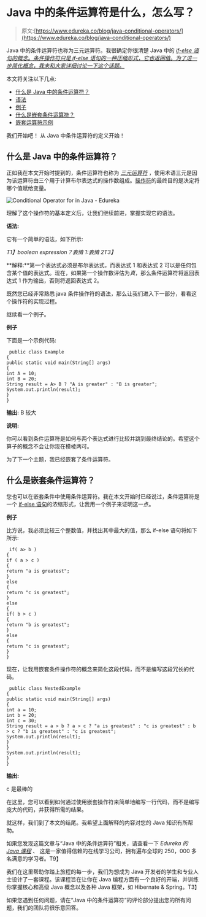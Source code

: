 # Java 中的条件运算符是什么，怎么写？

> 原文:[https://www.edureka.co/blog/java-conditional-operators/](https://www.edureka.co/blog/java-conditional-operators/)

Java 中的条件运算符也称为三元运算符。我很确定你很清楚 Java 中的 *[if-else 语句的概念。条件操作符只是 if-else 语句的一种压缩形式，它也返回值。为了进一步简化概念，我来和大家详细讨论一下这个话题。](https://www.edureka.co/blog/if-else-in-java/)*

本文将关注以下几点:

*   [什么是 Java 中的条件运算符？](#WhatisConditionalOperator?)
*   [语法](#Syntax)
*   [例子](#Example_for_Conditional_Operator)
*   [什么是嵌套条件运算符？](#What_is_Nested_Conditional_Operator?)
*   [嵌套运算符示例](#Example_for_Nested_Operator)

我们开始吧！ 从 Java 中条件运算符的定义开始！

## **什么是 Java 中的条件运算符？**

正如我在本文开始时提到的，条件运算符也称为 *[三元运算符](https://www.edureka.co/blog/java-ternary-operator/)* ，使用术语三元是因为该运算符由三个用于计算布尔表达式的操作数组成。[操作符](https://www.edureka.co/blog/operators-in-java/)的最终目的是决定将哪个值赋给变量。

![Conditional Operator for in Java - Edureka](../Images/4831534afafcb4a4e158a8233cd6d0fe.png)

理解了这个操作符的基本定义后，让我们继续前进，掌握实现它的语法。

**语法:**

它有一个简单的语法，如下所示:

*T1】boolean expression？表情 1:表情 2T3】*

**解释:**第一个表达式必须是布尔表达式，而表达式 1 和表达式 2 可以是任何包含某个值的表达式。现在，如果第一个操作数评估为*真*，那么条件运算符将返回表达式 1 作为输出，否则将返回表达式 2。

既然您已经非常熟悉 java 条件操作符的语法，那么让我们进入下一部分，看看这个操作符的实现过程。

继续看一个例子。

**例子**

下面是一个示例代码:

```
 public class Example
{
public static void main(String[] args)
{
int A = 10;
int B = 20;
String result = A> B ? "A is greater" : "B is greater";
System.out.println(result);
}
} 
```

**输出:** B 较大

**说明:**

你可以看到条件运算符是如何与两个表达式进行比较并跳到最终结论的。希望这个算子的概念不会让你现在模棱两可。

为了下一个主题，我已经嵌套了条件运算符。

## **什么是嵌套条件运算符？**

您也可以在嵌套条件中使用条件运算符。我在本文开始时已经说过，条件运算符是一个 [if-else 语句](https://www.edureka.co/blog/if-else-in-java/)的浓缩形式，让我用一个例子来证明这一点。

**例子**

比方说，我必须比较三个整数值，并找出其中最大的值，那么 if-else 语句将如下所示:

```
 if( a> b )
{
if ( a > c )
{
return "a is greatest";
}
else
{
return "c is greatest";
}
else
{
if( b > c )
{
return "b is greatest";
}
else
{
return "c is greatest";
}
}
```

现在，让我用嵌套条件操作符的概念来简化这段代码，而不是编写这段冗长的代码。

```
 public class NestedExample
{
public static void main(String[] args)
{
int a = 10;
int b = 20;
int c = 30;
String result = a > b ? a > c ? "a is greatest" : "c is greatest" : b > c ? "b is greatest" : "c is greatest";
System.out.println(result);
}
}
System.out.println(result);
}
}
```

**输出:**

c 是最棒的

在这里，您可以看到如何通过使用嵌套操作符来简单地编写一行代码，而不是编写庞大的代码，并获得所需的结果。

就这样，我们到了本文的结尾。我希望上面解释的内容对您的 Java 知识有所帮助。

如果您发现这篇文章与“Java 中的条件运算符”相关，请查看一下  *Edureka 的 [Java 课程](https://www.edureka.co/java-j2ee-training-course)* 、  这是一家值得信赖的在线学习公司，拥有遍布全球的 250，000 多名满意的学习者。T9】

我们在这里帮助你踏上旅程的每一步，我们为想成为 Java 开发者的学生和专业人士设计了一套课程。该课程旨在让你在 Java 编程方面有一个良好的开端，并训练你掌握核心和高级 Java 概念以及各种 Java 框架，如 Hibernate & Spring。T3】

如果您遇到任何问题，请在“Java 中的条件运算符”的评论部分提出您的所有问题，我们的团队将很乐意回答。